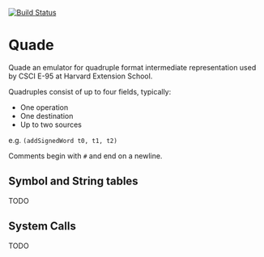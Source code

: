 [![Build Status](https://travis-ci.org/stbenjam/quade.svg?branch=master)](https://travis-ci.org/stbenjam/quade)

# Quade

Quade an emulator for quadruple format intermediate representation used
by CSCI E-95 at Harvard Extension School.

Quadruples consist of up to four fields, typically:

  * One operation
  * One destination
  * Up to two sources

   e.g. `(addSignedWord t0, t1, t2)`

Comments begin with `#` and end on a newline.

## Symbol and String tables

TODO

## System Calls

TODO
